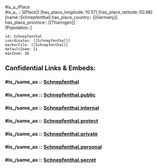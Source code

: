 ﻿---
confidential: public
isDeleted: false
location:
- 50.88
- 10.57
mapmarker: city
mapzoom:
- 7
- 12
SpocWebEntityId: 34060
tags:
- geo/City
type: City
---

#is_a_/Place  
#is_a_ :: [[Place]] 
[has_place_longitude::10.57] 
[has_place_latitude::50.88] 
[name::Schnepfenthal] 
has_place_country:: [[Germany]]  
has_place_province:: [[Thüringen]]  
[Population::] 



```leaflet
id: Schnepfenthal
coordinates: [[Schnepfenthal]] 
markerFile: [[Schnepfenthal]] 
defaultZoom: 11 
maxZoom: 18
```


## Confidential Links & Embeds: 

### #is_/same_as :: [Schnepfenthal](/_Standards/Earth/Continent/Europe/Europe~Central/Germany/Germany~East/Thüringen/counties~TH/Gotha/cities~Gotha/Waltershausen/City/Schnepfenthal.md) 

### #is_/same_as :: [Schnepfenthal.public](/_public/Earth/Continent/Europe/Europe~Central/Germany/Germany~East/Thüringen/counties~TH/Gotha/cities~Gotha/Waltershausen/City/Schnepfenthal.public.md) 

### #is_/same_as :: [Schnepfenthal.internal](/_internal/Earth/Continent/Europe/Europe~Central/Germany/Germany~East/Thüringen/counties~TH/Gotha/cities~Gotha/Waltershausen/City/Schnepfenthal.internal.md) 

### #is_/same_as :: [Schnepfenthal.protect](/_protect/Earth/Continent/Europe/Europe~Central/Germany/Germany~East/Thüringen/counties~TH/Gotha/cities~Gotha/Waltershausen/City/Schnepfenthal.protect.md) 

### #is_/same_as :: [Schnepfenthal.private](/_private/Earth/Continent/Europe/Europe~Central/Germany/Germany~East/Thüringen/counties~TH/Gotha/cities~Gotha/Waltershausen/City/Schnepfenthal.private.md) 

### #is_/same_as :: [Schnepfenthal.personal](/_personal/Earth/Continent/Europe/Europe~Central/Germany/Germany~East/Thüringen/counties~TH/Gotha/cities~Gotha/Waltershausen/City/Schnepfenthal.personal.md) 

### #is_/same_as :: [Schnepfenthal.secret](/_secret/Earth/Continent/Europe/Europe~Central/Germany/Germany~East/Thüringen/counties~TH/Gotha/cities~Gotha/Waltershausen/City/Schnepfenthal.secret.md)

